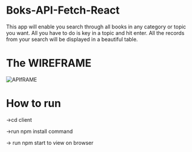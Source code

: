 # Boks-API-Fetch-React
 
 This app will enable you search through all books in any category or topic you want. All you have to do is key in a topic and hit enter. All the records from your search will be displayed in a beautiful table.

# The WIREFRAME

![APIfRAME](https://user-images.githubusercontent.com/71724387/180596599-53907083-8b90-4229-81b7-f2b6baa885d8.PNG)


# How to run

->cd client

->run npm install command

-> run npm start to view on browser
